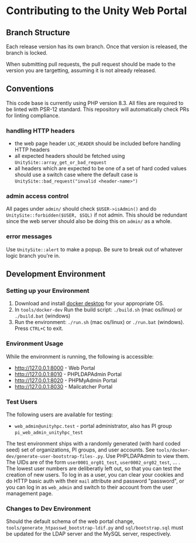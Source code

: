 # Contributing to the Unity Web Portal

## Branch Structure

Each release version has its own branch. Once that version is released, the branch is locked.

When submitting pull requests, the pull request should be made to the version you are targetting, assuming it is not already released.

## Conventions

This code base is currently using PHP version 8.3. All files are required to be linted with PSR-12 standard. This repository will automatically check PRs for linting compliance.

### handling HTTP headers

* the web page header `LOC_HEADER` should be included before handling HTTP headers
* all expected headers should be fetched using `UnitySite::array_get_or_bad_request`
* all headers which are expected to be one of a set of hard coded values should use a switch case where the default case is `UnitySite::bad_request("invalid <header-name>")`

### admin access control

All pages under `admin/` should check `$USER->isAdmin()` and do `UnitySite::forbidden($USER, $SQL)` if not admin. This should be redundant since the web server should also be doing this on `admin/` as a whole.

### error messages

Use `UnitySite::alert` to make a popup. Be sure to break out of whatever logic branch you're in.

## Development Environment

### Setting up your Environment

1. Download and install [docker desktop](https://www.docker.com/products/docker-desktop/) for your appropriate OS.
1. In `tools/docker-dev` Run the build script: `./build.sh` (mac os/linux) or `./build.bat` (windows)
1. Run the environment: `./run.sh` (mac os/linux) or `./run.bat` (windows). Press `CTRL+C` to exit.

### Environment Usage

While the environment is running, the following is accessible:

* http://127.0.0.1:8000 - Web Portal
* http://127.0.0.1:8010 - PHPLDAPAdmin Portal
* http://127.0.0.1:8020 - PHPMyAdmin Portal
* http://127.0.0.1:8030 - Mailcatcher Portal

### Test Users

The following users are available for testing:

* `web_admin@unityhpc.test` - portal administrator, also has PI group `pi_web_admin_unityhpc_test`

The test environment ships with a randomly generated (with hard coded seed) set of organizations, PI groups, and user accounts. See `tools/docker-dev/generate-user-bootstrap-files-.py`. Use PHPLDAPAdmin to view them. The UIDs are of the form `user0001_org01_test`, `user0002_org02_test`, ... . The lowest user numbers are deliberatly left out, so that you can test the creation of new users. To log in as a user, you can clear your cookies and do HTTP basic auth with their `mail` attribute and password "password", or you can log in as `web_admin` and switch to their account from the user management page.

### Changes to Dev Environment

Should the default schema of the web portal change, `tools/generate_htpasswd_bootstrap-ldif.py` and `sql/bootstrap.sql` must be updated for the LDAP server and the MySQL server, respectively.
